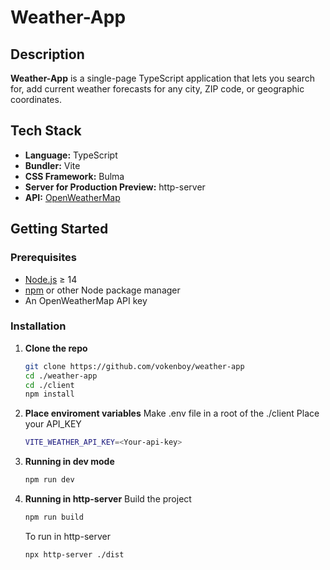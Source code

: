 # Weather-App

## Description

**Weather-App** is a single-page TypeScript application that lets you search for, add current weather forecasts for any city, ZIP code, or geographic coordinates.

## Tech Stack

-   **Language:** TypeScript
-   **Bundler:** Vite
-   **CSS Framework:** Bulma
-   **Server for Production Preview:** http-server
-   **API:** [OpenWeatherMap](https://openweathermap.org/current)

## Getting Started

### Prerequisites

-   [Node.js](https://nodejs.org/) ≥ 14
-   [npm](https://www.npmjs.com/) or other Node package manager
-   An OpenWeatherMap API key

### Installation

1. **Clone the repo**
    ```bash
    git clone https://github.com/vokenboy/weather-app
    cd ./weather-app
    cd ./client
    npm install
    ```
2. **Place enviroment variables**
   Make .env file in a root of the ./client
   Place your API_KEY
    ```bash
    VITE_WEATHER_API_KEY=<Your-api-key>
    ```
3. **Running in dev mode**
    ```bash
    npm run dev
    ```
4. **Running in http-server**
   Build the project
    ```bash
    npm run build
    ```
    To run in http-server
    ```bash
    npx http-server ./dist
    ```
